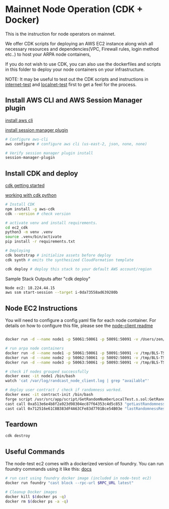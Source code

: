 
# Mainnet Node Operation (CDK + Docker)

This is the instruction for node operators on mainnet.

We offer CDK scripts for deploying an AWS EC2 instance along wish all necessary resources and dependencies(VPC, Firewall rules, login method etc..) to host your ARPA node containers,

If you do not wish to use CDK, you can also use the dockerfiles and scripts in this folder to deploy your node containers on your infrastructure.

NOTE: It may be useful to test out the CDK scripts and instructions in [internet-test](../internet-test/README.md) and [localnet-test](../localnet-test/README.md) first to get a feel for the process.

## Install AWS CLI and AWS Session Manager plugin

[install aws cli](https://docs.aws.amazon.com/cli/latest/userguide/getting-started-install.html)

[install session manager plugin](https://docs.aws.amazon.com/systems-manager/latest/userguide/session-manager-working-with-install-plugin.html)

```bash
# Configure aws-cli
aws configure # configure aws cli (us-east-2, json, none, none)

# Verify session manager plugin install
session-manager-plugin
```

## Install CDK and deploy

[cdk getting started](https://docs.aws.amazon.com/cdk/v2/guide/getting_started.html)

[working with cdk python](https://docs.aws.amazon.com/cdk/v2/guide/work-with-cdk-python.html)

```bash
# Install CDK
npm install -g aws-cdk 
cdk --version # check version

# activate venv and install requirements.
cd ec2_cdk
python3 -m venv .venv 
source .venv/bin/activate
pip install -r requirements.txt

# Deploying
cdk bootstrap # initialize assets before deploy
cdk synth # emits the synthesized CloudFormation template

cdk deploy # deploy this stack to your default AWS account/region
```

Sample Stack Outputs after "cdk deploy"

```bash
Node ec2: 18.224.44.15
aws ssm start-session --target i-0da73558ad639280b
```

## Node EC2 Instructions

You will need to configure a config.yaml file for each node container. For details on how to configure this file, please see the [node-client readme](../../crates/arpa-node/README.md)

```bash

docker run -d --name node1 -p 50061:50061 -p 50091:50091 -v /Users/zen/dev/pr/BLS-TSS-Network/docker/mainnet/arpa-node/config_1.yml:/usr/src/app/external/config.yml arpa-node

# run arpa node containers
docker run -d --name node1 -p 50061:50061 -p 50091:50091 -v /tmp/BLS-TSS-Network/docker/mainnet/arpa-node/config_1.yml:/usr/src/app/external/config.yml arpachainio/node:latest
docker run -d --name node2 -p 50062:50061 -p 50092:50091 -v /tmp/BLS-TSS-Network/docker/mainnet/arpa-node/config_2.yml:/usr/src/app/external/config.yml arpachainio/node:latest
docker run -d --name node3 -p 50063:50061 -p 50093:50091 -v /tmp/BLS-TSS-Network/docker/mainnet/arpa-node/config_3.yml:/usr/src/app/external/config.yml arpachainio/node:latest

# check if nodes grouped successfully
docker exec -it node1 /bin/bash       
watch 'cat /var/log/randcast_node_client.log | grep "available"'

# deploy user contract / check if randomness worked.
docker exec -it contract-init /bin/bash
forge script /usr/src/app/script/GetRandomNumberLocalTest.s.sol:GetRandomNumberLocalTestScript --fork-url $ETH_RPC_URL --broadcast
cast call 0xa513e6e4b8f2a923d98304ec87f64353c4d5c853 "getLastRandomness()(uint256)" # should not show 0
cast call 0x712516e61C8B383dF4A63CFe83d7701Bce54B03e "lastRandomnessResult()(uint256)" # should match above
```

## Teardown

```bash
cdk destroy
```

## Useful Commands

The node-test ec2 comes with a dockerized version of foundry. You can run foundry commands using it like this:
[docs](https://book.getfoundry.sh/tutorials/foundry-docker)

```bash
# run cast using foundry docker image (included in node-test ec2)
docker run foundry "cast block --rpc-url $RPC_URL latest"

# Cleanup Docker images
docker kill $(docker ps -q)
docker rm $(docker ps -a -q)
```

